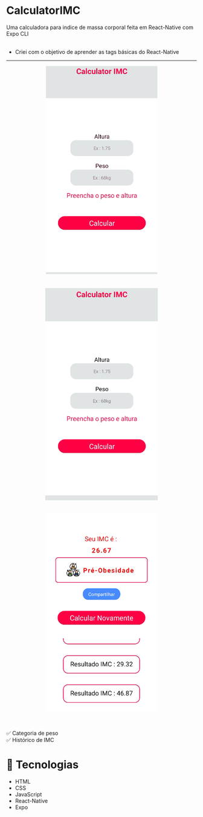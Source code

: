 # CalculatorIMC

Uma calculadora para indice de massa corporal feita em React-Native com Expo CLI<br><br>

- Criei com o objetivo de aprender as tags básicas do React-Native

<hr>

<div align='center'><img src='./src/assets/CalcularImcGif.gif'></img></div><br><br>
<div align='center'><img src='./src/assets/EmulatorImg1.png' align='center'></img></div><br><br>
<div align='center'><img src='./src/assets/EmulatorImg2.png' align='center'></img></div><br><br>

✅ Categoria de peso <br>
✅ Histórico de IMC

# 🚀 Tecnologias

- HTML
- CSS
- JavaScript
- React-Native
- Expo

